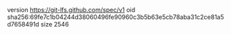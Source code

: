 version https://git-lfs.github.com/spec/v1
oid sha256:69fe7c1b04244d38060496fe90960c3b5b63e5cb78aba31c2ce81a5d7658491d
size 2546
